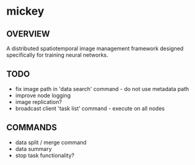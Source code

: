 # mickey
## OVERVIEW
A distributed spatiotemporal image management framework designed specifically for training neural networks.

## TODO
- fix image path in 'data search' command - do not use metadata path
- improve node logging
- image replication?
- broadcast client 'task list' command - execute on all nodes
## COMMANDS
- data split / merge command
- data summary
- stop task functionality?
